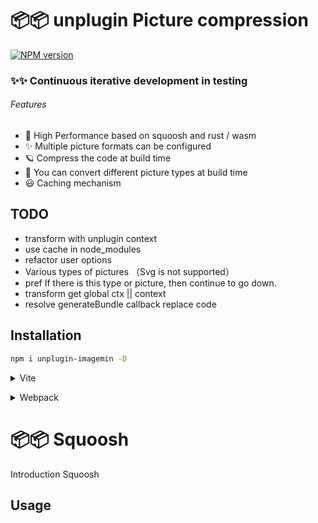 # 📦📦 unplugin Picture compression

[![NPM version](https://img.shields.io/npm/v/unplugin-imagemin?color=a1b858&label=)](https://www.npmjs.com/package/unplugin-imagemin)

### ✨✨ Continuous iterative development in testing

###### Features

- 🦾 High Performance based on squoosh and rust / wasm
- ✨ Multiple picture formats can be configured
- 🪐 Compress the code at build time
- 🌈 You can convert different picture types at build time
- 😃 Caching mechanism

## TODO

- transform with unplugin context
- use cache in node_modules
- refactor user options
- Various types of pictures （Svg is not supported）
- pref If there is this type or picture, then continue to go down.
- transform get global ctx || context
- resolve generateBundle callback replace code

## Installation

```bash
npm i unplugin-imagemin -D
```

<details>
<summary>Vite</summary><br>

```ts
import { defineConfig } from 'vite';
import vue from '@vitejs/plugin-vue';
import imagemin from 'unplugin-imagemin/vite';
export default defineConfig({
  plugins: [
    vue(),
    imagemin({
      conversion: [
        { from: /(png)/g, to: 'mozjpeg' },
        { from: /(jpg|jpeg)/g, to: 'webp' },
      ],
    }),
  ],
});
```

<br></details>

<details>
<summary>Webpack</summary><br>

```ts
// webpack.config.js
```

<br></details>

# 📦📦 Squoosh

Introduction Squoosh

## Usage

